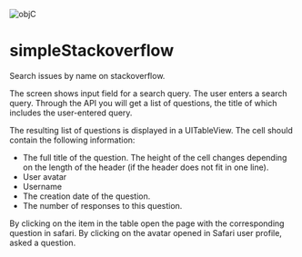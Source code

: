 ![objC](https://img.shields.io/badge/obj--C-9.0-brightgreen.svg)

# simpleStackoverflow
Search issues by name on stackoverflow.

The screen shows input field for a search query. The user enters a search query. 
Through the API you will get a list of questions, the title of which includes the user-entered query.

The resulting list of questions is displayed in a UITableView. The cell should contain the following information:

* The full title of the question. The height of the cell changes depending on the length of the header (if the header does not fit in one line).
* User avatar
* Username
* The creation date of the question.
* The number of responses to this question.

By clicking on the item in the table open the page with the corresponding question in safari.
By clicking on the avatar opened in Safari user profile, asked a question.
